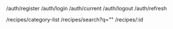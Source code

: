 /auth/register
/auth/login
/auth/current
/auth/logout
/auth/refresh

/recipes/category-list
/recipes/search?q=""
/recipes/:id
